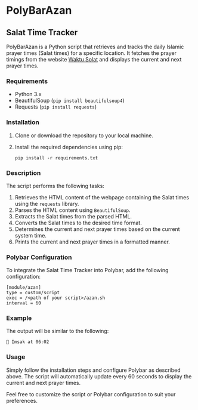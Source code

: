 # PolyBarAzan

## Salat Time Tracker

PolyBarAzan is a Python script that retrieves and tracks the daily Islamic prayer times (Salat times) for a specific location. It fetches the prayer timings from the website [Waktu Solat](https://www.waktusolat.my/) and displays the current and next prayer times.

### Requirements

- Python 3.x
- BeautifulSoup (`pip install beautifulsoup4`)
- Requests (`pip install requests`)

### Installation

1. Clone or download the repository to your local machine.
2. Install the required dependencies using pip:

    ```
    pip install -r requirements.txt
    ```

### Description

The script performs the following tasks:

1. Retrieves the HTML content of the webpage containing the Salat times using the `requests` library.
2. Parses the HTML content using `BeautifulSoup`.
3. Extracts the Salat times from the parsed HTML.
4. Converts the Salat times to the desired time format.
5. Determines the current and next prayer times based on the current system time.
6. Prints the current and next prayer times in a formatted manner.

### Polybar Configuration

To integrate the Salat Time Tracker into Polybar, add the following configuration:

```
[module/azan]
type = custom/script
exec = /<path of your script>/azan.sh
interval = 60
```

### Example

The output will be similar to the following:
```
 Imsak at 06:02

```

### Usage

Simply follow the installation steps and configure Polybar as described above. The script will automatically update every 60 seconds to display the current and next prayer times.

Feel free to customize the script or Polybar configuration to suit your preferences.

